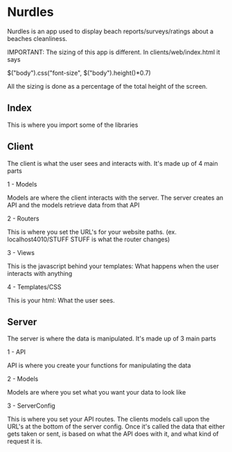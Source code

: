Nurdles
==============
Nurdles is an app used to display beach reports/surveys/ratings about a beaches cleanliness.

IMPORTANT: The sizing of this app is different. In clients/web/index.html it says

$("body").css("font-size", $("body").height()*0.7)

All the sizing is done as a percentage of the total height of the screen.

Index
--------------
This is where you import some of the libraries

Client
--------------
The client is what the user sees and interacts with. It's made up of 4 main parts

1 - Models

Models are where the client interacts with the server. The server creates an API and the models retrieve data from that API

2 - Routers

This is where you set the URL's for your website paths. (ex. localhost4010/STUFF STUFF is what the router changes)

3 - Views

This is the javascript behind your templates: What happens when the user interacts with anything

4 - Templates/CSS

This is your html: What the user sees.

Server
--------------
The server is where the data is manipulated. It's made up of 3 main parts

1 - API

API is where you create your functions for manipulating the data

2 - Models

Models are where you set what you want your data to look like

3 - ServerConfig

This is where you set your API routes. The clients models call upon the URL's at the bottom of the server config. Once it's called the data that either gets taken or sent, is based on what the API does with it, and what kind of request it is.